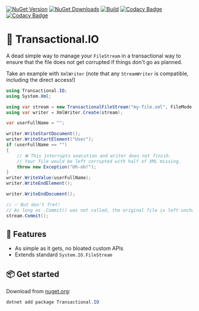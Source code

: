 [![NuGet Version](https://img.shields.io/nuget/v/Transactional.IO?label=NuGet)](https://www.nuget.org/packages/Transactional.IO/)
[![NuGet Downloads](https://img.shields.io/nuget/dt/Transactional.IO?label=Downloads)](https://www.nuget.org/packages/Transactional.IO/)
[![Build](https://github.com/lawrence-laz/transactional-io/workflows/Build/badge.svg)](https://github.com/lawrence-laz/transactional-io/actions?query=workflow%3ABuild)
[![Codacy Badge](https://app.codacy.com/project/badge/Grade/7ff922b8f755431ea5a1fa59e59c534a)](https://www.codacy.com/gh/lawrence-laz/transactional-io/dashboard?utm_source=github.com&amp;utm_medium=referral&amp;utm_content=lawrence-laz/transactional-io&amp;utm_campaign=Badge_Grade)
[![Codacy Badge](https://app.codacy.com/project/badge/Coverage/7ff922b8f755431ea5a1fa59e59c534a)](https://www.codacy.com/gh/lawrence-laz/transactional-io/dashboard?utm_source=github.com&utm_medium=referral&utm_content=lawrence-laz/transactional-io&utm_campaign=Badge_Coverage)

# 📁 Transactional.IO
A dead simple way to manage your `FileStream` in a transactional way to ensure 
that the file does not get corrupted if things don't go as planned.

Take an example with `XmlWriter` (note that any `StreamWriter` is compatible, including the direct access!)
```csharp
using Transactional.IO;
using System.Xml;

using var stream = new TransactionalFileStream("my-file.xml", FileMode.Truncate);
using var writer = XmlWriter.Create(stream);

var userFullName = "";

writer.WriteStartDocument();
writer.WriteStartElement("User");
if (userFullName == "")
{
    // ❌ This interrupts execution and writer does not finish.
    // Your file would be left corrupted with half of XML missing.
    throw new Exception("Uh-oh!"); 
}
writer.WriteValue(userFullName);
writer.WriteEndElement();

writer.WriteEndDocument();

// ✅ But don't fret! 
// As long as .Commit() was not called, the original file is left unchanged.
stream.Commit();
```

## 🌟 Features
- As simple as it gets, no bloated custom APIs
- Extends standard `System.IO.FileStream`

## 📦️ Get started
Download from [nuget.org](https://www.nuget.org/packages/Transactional.IO/):
```powershell
dotnet add package Transactional.IO
```

